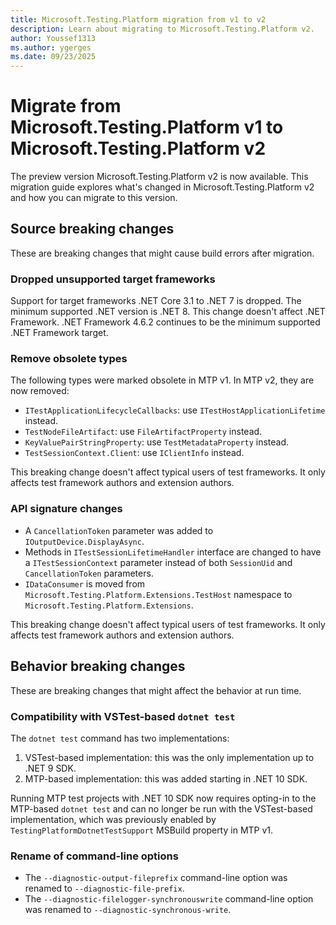 ```yaml
---
title: Microsoft.Testing.Platform migration from v1 to v2
description: Learn about migrating to Microsoft.Testing.Platform v2.
author: Youssef1313
ms.author: ygerges
ms.date: 09/23/2025
---
```


# Migrate from Microsoft.Testing.Platform v1 to Microsoft.Testing.Platform v2

The preview version Microsoft.Testing.Platform v2 is now available. This migration guide explores what's changed in Microsoft.Testing.Platform v2 and how you can migrate to this version.

## Source breaking changes

These are breaking changes that might cause build errors after migration.

### Dropped unsupported target frameworks

Support for target frameworks .NET Core 3.1 to .NET 7 is dropped. The minimum supported .NET version is .NET 8.
This change doesn't affect .NET Framework. .NET Framework 4.6.2 continues to be the minimum supported .NET Framework target.

### Remove obsolete types

The following types were marked obsolete in MTP v1. In MTP v2, they are now removed:

- `ITestApplicationLifecycleCallbacks`: use `ITestHostApplicationLifetime` instead.
- `TestNodeFileArtifact`: use `FileArtifactProperty` instead.
- `KeyValuePairStringProperty`: use `TestMetadataProperty` instead.
- `TestSessionContext.Client`: use `IClientInfo` instead.

This breaking change doesn't affect typical users of test frameworks. It only affects test framework authors and extension authors.

### API signature changes

- A `CancellationToken` parameter was added to `IOutputDevice.DisplayAsync`.
- Methods in `ITestSessionLifetimeHandler` interface are changed to have a `ITestSessionContext` parameter instead of both `SessionUid` and `CancellationToken` parameters.
- `IDataConsumer` is moved from `Microsoft.Testing.Platform.Extensions.TestHost` namespace to `Microsoft.Testing.Platform.Extensions`.

This breaking change doesn't affect typical users of test frameworks. It only affects test framework authors and extension authors.

## Behavior breaking changes

These are breaking changes that might affect the behavior at run time.

### Compatibility with VSTest-based `dotnet test`

The `dotnet test` command has two implementations:

1. VSTest-based implementation: this was the only implementation up to .NET 9 SDK.
2. MTP-based implementation: this was added starting in .NET 10 SDK.

Running MTP test projects with .NET 10 SDK now requires opting-in to the MTP-based `dotnet test` and can no longer be run with the VSTest-based implementation, which was previously enabled by `TestingPlatformDotnetTestSupport` MSBuild property in MTP v1.

### Rename of command-line options

- The `--diagnostic-output-fileprefix` command-line option was renamed to `--diagnostic-file-prefix`.
- The `--diagnostic-filelogger-synchronouswrite` command-line option was renamed to `--diagnostic-synchronous-write`.